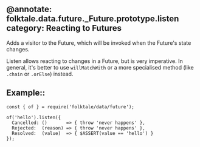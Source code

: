 @annotate: folktale.data.future._Future.prototype.listen
category: Reacting to Futures
---

Adds a visitor to the Future, which will be invoked when the Future's state changes.

Listen allows reacting to changes in a Future, but is very imperative. In general, it's better to use `willMatchWith` or a more specialised method (like `.chain` or `.orElse`) instead.


## Example::

    const { of } = require('folktale/data/future');

    of('hello').listen({
      Cancelled: ()       => { throw 'never happens' },
      Rejected:  (reason) => { throw 'never happens' },
      Resolved:  (value)  => { $ASSERT(value == 'hello') }
    });
